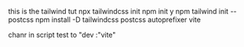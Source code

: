 this is the tailwind tut
npx tailwindcss init
npm init y
npm tailwind init --postcss
npm install -D tailwindcss postcss autoprefixer vite 

chanr in script 
test to "dev :"vite"
